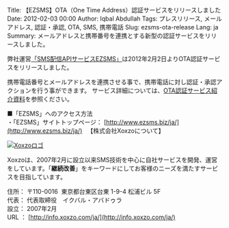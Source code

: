 Title: 【EZSMS】OTA（One Time Address）認証サービスをリリースしました
Date: 2012-02-03 00:00
Author: Iqbal Abdullah
Tags: プレスリリース, メールアドレス, 認証・承認, OTA, SMS, 携帯電話
Slug: ezsms-ota-release
Lang: ja
Summary: メールアドレスと携帯番号を連携とする新型の認証サービスをリリースしました。

弊社運営[「SMS配信APIサービスEZSMS」](https://www.ezsms.biz/ja/)は2012年2月2日よりOTA認証サービスをリリースしました。

携帯電話番号とメールアドレスを連携させる事で、携帯電話に対し認証・承認アクションを行う事ができます。
サービス詳細については、[OTA認証サービス紹介資料](https://docs.google.com/open?id=0B-EFLEP7IEAVNmYwM2UwMTQtNzY5OS00Yjg5LWI5YTAtZmNlODljYmE3NTNl)を参照ください。

■「EZSMS」へのアクセス方法  
・「EZSMS」サイトトップページ： [http://www.ezsms.biz/ja/](http://www.ezsms.biz/ja/)
 
【株式会社Xoxzoについて】

[![Xoxzoロゴ]({filename}/images/xoxzo-logo-02.png)](http://info.xoxzo.com/ja/)

Xoxzoは、2007年2月に設立以来SMS技術を中心に自社サービスを開発、運営をしています。「**継続改善**」をキーワードにしてお客様のニーズを満たすサービスを目指しています。

住所： 〒110-0016  東京都台東区台東 1-9-4 松浦ビル 5F  
代表： 代表取締役　イクバル・アバドゥラ  
設立： 2007年2月  
URL ： [http://info.xoxzo.com/ja/](http://info.xoxzo.com/ja/)

